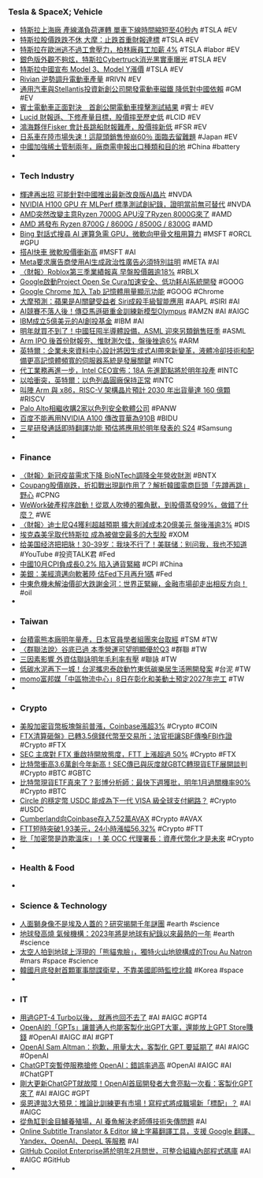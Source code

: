 ### Tesla & SpaceX; Vehicle
- [特斯拉上海廠 產線滿負荷運轉 單車下線時間縮短至40秒內](https://news.cnyes.com/news/id/5370816) #TSLA #EV
- [特斯拉股價跌跌不休 大摩：止跌首重財報達標](https://news.cnyes.com/news/id/5372831) #TSLA #EV
- [特斯拉在歐洲逃不過工會壓力，柏林廠員工加薪 4%](https://technews.tw/2023/11/07/tesla-raises-wages-for-german-workers-amid-union-pressure/) #TSLA #labor #EV
- [銀色版外觀不夠炫，特斯拉Cybertruck消光黑實車曝光](https://www.techbang.com/posts/110914-tesla-cybertruck-matte-black-real-car-exposure-no-reflection) #TSLA #EV
- [特斯拉中國宣布 Model 3、Model Y漲價](https://news.cnyes.com/news/id/5373187) #TSLA #EV
- [Rivian 逆勢調升電動車產量](https://tw.stock.yahoo.com/news/rivian-逆勢調升電動車產量-201000954.html) #RIVN #EV
- [通用汽車與Stellantis投資新創公司開發電動車磁鐵 降低對中國依賴](https://news.cnyes.com/news/id/5372781) #GM #EV
- [賓士電動車正面對決　首創公開電動車撞擊測試結果](https://www.setn.com/News.aspx?NewsID=1380509) #賓士 #EV
- [Lucid 財報遜、下修產量目標，股價摔至歷史低](https://finance.technews.tw/2023/11/09/lucid-3q23-earnings-call-presentation/) #LCID #EV
- [鴻海夥伴Fisker 會計長跳船財報難產，股價摔新低](https://finance.technews.tw/2023/11/09/fiskers-accounting-snafu-sends-stock-sliding-toward-record-low/) #FSR #EV
- [日系車在陸市場失速！這龍頭銷售慘崩60％ 面臨去留難題](https://www.ctee.com.tw/news/20231109700697-430804) #Japan #EV
- [中國加強稀土管制兩年，廠商需申報出口種類和目的地](https://technews.tw/2023/11/09/china-tightens-rare-earth-export-curbs-amid-tension-with-u-s/) #China #battery
-
- ### Tech Industry
- [輝達再出招 可能針對中國推出最新改良版AI晶片](https://news.cnyes.com/news/id/5373672) #NVDA
- [NVIDIA H100 GPU 在 MLPerf 標準測試創紀錄，證明當前無可替代](https://technews.tw/2023/11/09/nvidia-h100-gpu-sets-record-in-mlperf-standard-test/) #NVDA
- [AMD突然改變主意Ryzen 7000G APU沒了Ryzen 8000G來了](https://news.xfastest.com/amd/133678/amd-ryzen-7000g-apu-ryzen-8000g/) #AMD
- [AMD 將發布 Ryzen 8700G / 8600G / 8500G / 8300G](https://www.coolaler.com/index/amd-%E5%B0%87%E7%99%BC%E5%B8%83-ryzen-8700g-8600g-8500g-8300g/) #AMD
- [Bing 對話式搜尋 AI 運算急需 GPU，微軟向甲骨文租用算力](https://technews.tw/2023/11/08/oracle-cloud-infrastructure-utilized-by-microsoft-for-bing-conversational-search/) #MSFT #ORCL #GPU
- [搭AI快車 微軟股價衝新高](https://www.ctee.com.tw/news/20231109700123-439901) #MSFT #AI
- [Meta要求廙告商使用AI生成政治性廣告必須特別註明](https://m.cnyes.com/news/id/5372640) #META #AI
- [〈財報〉Roblox第三季業績報喜 早盤股價飆逾18%](https://news.cnyes.com/news/id/5372786) #RBLX
- [Google啟動Project Open Se Cura加速安全、低功耗AI系統開發](https://www.ithome.com.tw/news/159700) #GOOG
- [Google Chrome 加入 Tab 記憶體用量顯示功能](https://www.newmobilelife.com/2023/11/09/google-chrome-shows-tab-memory/) #GOOG #Chrome
- [大摩預測：蘋果是AI關鍵受益者 Siri成殺手級智能應用](https://amp-news.cnyes.com/news/id/5372957) #AAPL #SIRI #AI
- [AI競賽不落人後！傳亞馬遜砸重金訓練新模型Olympus](https://news.cnyes.com/news/id/5372639) #AMZN #AI #AIGC
- [IBM成立5億美元的AI創投基金](https://www.ithome.com.tw/news/159694) #IBM #AI
- [明年就買不到了！中國狂囤半導體設備，ASML 迎來另類銷售旺季](https://technews.tw/2023/11/09/asml-china-chipmaking-equipment/) #ASML
- [Arm IPO 後首份財報夯、惟財測欠佳，盤後挫逾6%](https://finance.technews.tw/2023/11/09/arm-q2-financial-reporting/) #ARM
- [英特爾：企業未來資料中心設計將因生成式AI帶來新變革，液體冷卻技術和配備更高記憶體頻寬的伺服器系統是發展關鍵](https://www.ithome.com.tw/news/159693) #INTC
- [代工業務再進一步，Intel CEO宣佈：18A 先進節點將於明年投產](https://www.techbang.com/posts/110907-the-foundry-business-has-taken-a-step-further-and-the-ceo-of) #INTC
- [以哈衝突，英特爾：以色列晶圓廠保持正常](https://technews.tw/2023/11/07/pat-gelsinger-intel-innovation-taipei-2023-speech/) #INTC
- [叫陣 Arm 與 x86，RISC-V 架構晶片預計 2030 年出貨量達 160 億顆](https://technews.tw/2023/11/09/risc-v-architecture-chip-shipments-are-expected-to-reach-16-billion-in-2030/) #RISCV
- [Palo Alto相繼收購2家以色列安全軟體公司](https://www.ithome.com.tw/news/159691) #PANW
- [百度不能再用NVIDIA A100 傳改買華為910B](https://m.moneydj.com/f1a.aspx?a=1277515e-bd4e-4c40-b085-2418ae5168e0) #BIDU
- [三星研發通話即時翻譯功能 預估將應用於明年發表的 S24](https://m.eprice.com.tw/mobile/talk/4523/5804016/1) #Samsung
-
- ### Finance
- [〈財報〉新冠疫苗需求下降 BioNTech調降全年營收財測](https://news.cnyes.com/news/id/5368757) #BNTX
- [Coupang股價崩跌，折扣戰出現副作用了？解析韓國電商巨頭「先蹲再跳」野心](https://www.bnext.com.tw/article/77351/coupang-2023-q3-revenue) #CPNG
- [WeWork破產程序啟動！從眾人吹捧的獨角獸，到股價蒸發99%，做錯了什麼？](https://www.bnext.com.tw/article/77250/wework-may-file-bankruptcy) #WE
- [〈財報〉迪士尼Q4獲利超越預期 擴大削減成本20億美元 盤後漲逾3%](https://m.cnyes.com/news/id/5372969) #DIS
- [埃克森美孚取代特斯拉 成為被做空最多的大型股](https://news.cnyes.com/news/id/5373611) #XOM
- [给美国经济把把脉！30-39岁：我块不行了！美联储：别问我，我也不知道](https://www.youtube.com/watch?v=K12BYcRinr4) #YouTube #投资TALK君 #Fed
- [中國10月CPI負成長0.2% 陷入通貨緊縮](https://news.cnyes.com/news/id/5372983) #CPI #China
- [美銀：美經濟邁向軟著陸 估Fed下月再升1碼](https://www.ctee.com.tw/news/20231109700487-430701) #Fed
- [中東危機未解油價卻大跌謝金河：世界正緊繃，金融市場卻走出相反方向！](https://www.wealth.com.tw/articles/4d510487-868c-4668-b953-90d8e56bfff0) #oil
-
- ### Taiwan
- [台積電熊本廠明年量產，日本官員學者組團來台取經](https://technews.tw/2023/11/09/a-delegation-of-japanese-officials-and-scholars-came-to-taiwan-to-visit-tsmc/) #TSM #TW
- [〈群聯法說〉谷底已過 本季營運可望明顯優於Q3](https://m.cnyes.com/news/id/5370656) #群聯 #TW
- [三因素影響 外資估聯詠明年毛利率有壓](https://news.cnyes.com/news/id/5371440) #聯詠 #TW
- [低碳水泥再下一城！台泥攜忠泰啟動竹東低碳樂居生活圈開發案](https://finance.technews.tw/2023/11/08/total-climate/) #台泥 #TW
- [momo富邦媒「中區物流中心」8日在彰化和美動土預定2027年完工](https://www.ctee.com.tw/news/20231108700832-430502) #TW
-
- ### Crypto
- [美股加密貨幣板塊盤前普漲，Coinbase漲超3%](https://news.cnyes.com/news/id/5374625) #Crypto #COIN
- [FTX清算砸盤》已轉3.5億鎂代幣至交易所；法官拒讓SBF傳喚FBI作證](https://www.blocktempo.com/ftx-and-alameda-have-transferred-out-350m-worth-of-crypto-assets-to-cex/) #Crypto #FTX
- [SEC 主席對 FTX 重啟持開放態度，FTT 上漲超過 50%](https://abmedia.io/sec-gary-gensler-rebooted-ftx-is-possible) #Crypto #FTX
- [比特幣衝高3.6萬創今年新高！SEC傳已與灰度就GBTC轉現貨ETF展開談判](https://www.blocktempo.com/bitcoin-hits-new-high-this-year/) #Crypto #BTC #GBTC
- [比特幣現貨ETF真來了？彭博分析師：最快下週獲批，明年1月過關機率90%](https://www.blocktempo.com/12-bitcoin-etfs-have-brief-window-for-sec-approval-between-nov-8-to-17/) #Crypto #BTC
- [Circle 的穩定幣 USDC 能成為下一代 VISA 級全球支付網路？](https://www.blocktempo.com/circle-could-be-the-next-global-payment-network/) #Crypto #USDC
- [Cumberland向Coinbase存入7.52萬AVAX](https://news.cnyes.com/news/id/5374082) #Crypto #AVAX
- [FTT短時突破1.93美元，24小時漲幅56.32%](https://m.cnyes.com/news/id/5373316) #Crypto #FTT
- [批「加密幣是詐欺溫床」！美 OCC 代理署長：資產代幣化才是未來](https://blockcast.it/2023/11/08/us-banking-regulator-says-tokenization-promising-but-crypto-full-of-fraud/) #Crypto
-
- ### Health & Food
-
- ### Science & Technology
- [人面獅身像不是埃及人蓋的？研究揭開千年謎團](https://www.ctee.com.tw/news/20231102700491-430702) #earth #science
- [地球發高燒 氣候機構：2023年將是地球有紀錄以來最熱的一年](https://news.cnyes.com/news/id/5372861) #earth #science
- [太空人拍到地球上浮現的「熊貓鬼臉」，獨特火山地貌構成的Trou Au Natron](https://www.techbang.com/posts/110763-trou-au-natron-volcanic-grimace-of-astronauts-from-space) #mars #space #science
- [韓國月底發射首顆軍事間諜衛星，不靠美國即時監控北韓](https://technews.tw/2023/11/09/south-korea-to-launch-first-military-spy-satellite-in-late-november/) #Korea #space
-
- ### IT
- [用過GPT-4 Turbo以後， 就再也回不去了](https://www.techbang.com/posts/110929-gpt-4-turbo-going-back) #AI #AIGC #GPT4
- [OpenAI的「GPTs」讓普通人也能客製化出GPT大軍，還能放上GPT Store賺錢](https://www.techbang.com/posts/110886-gpt-store) #OpenAI #AIGC #AI #GPT
- [OpenAI Sam Altman：抱歉，用量太大，客製化 GPT 要延期了](https://www.inside.com.tw/article/33288-openai-ceo-says-custom-gpts-delayed-due-to-heavier-than-expected-usage) #AI #AIGC #OpenAI
- [ChatGPT突暫停服務搶修 OpenAI：錯誤率過高](https://news.cnyes.com/news/id/5372860) #OpenAI #AIGC #AI #ChatGPT
- [剛大更新ChatGPT就故障！OpenAI首屆開發者大會亮點一次看：客製化GPT來了](https://www.bnext.com.tw/article/77312/openai-dev-day) #AI #AIGC #GPT
- [吳恩達拋3大預見：推論比訓練更有市場！寫程式將成職場新「標配」？](https://www.bnext.com.tw/article/77298/andrew-ng-talk-about-ai) #AI #AIGC
- [從魚缸到金目鱸養殖場，AI 養魚解決老師傅技術失傳問題](https://finance.technews.tw/2023/11/09/ai-aquaculture/) #AI
- [Online Subtitle Translator & Editor 線上字幕翻譯工具，支援 Google 翻譯、Yandex、OpenAI、DeepL 等服務](https://www.kocpc.com.tw/archives/519911) #AI
- [GitHub Copilot Enterprise將於明年2月問世，可整合組織內部程式碼庫](https://www.ithome.com.tw/news/159708) #AI #AIGC #GitHub
-